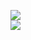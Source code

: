 [![](https://img.shields.io/badge/Made%20With-Github%20Spray-lightgrey.svg?style=for-the-badge&logo=github)](https://github.com/Annihil/github-spray#11303)  
[![](https://i.imgur.com/2DrTn0Z.gif)](https://github.com/Annihil/github-spray)
